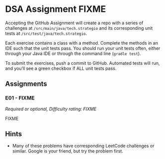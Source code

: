 # DSA Assignment FIXME

Accepting the GitHub Assignment will create a repo with a series of challenges at `/src/main/java/tech.strategio` and its corresponding unit tests at `/src/test/java/tech.strategio`.

Each exercise contains a class with a method. Complete the methods in an IDE such that the unit tests pass. You should run your unit tests often, either through your Java IDE or through the command line (`gradle test`).

To submit the exercises, push a commit to GitHub. Automated tests will run, and you’ll see a green checkbox if ALL unit tests pass.

## Assignments

### E01 - FIXME

*Required or optional, Difficulty rating: FIXME*

FIXME


## Hints

- Many of these problems have corresponding LeetCode challenges or similar. Google is your friend, but try the problem first.